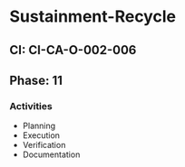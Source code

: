 # Sustainment-Recycle

## CI: CI-CA-O-002-006
## Phase: 11

### Activities
- Planning
- Execution
- Verification
- Documentation
